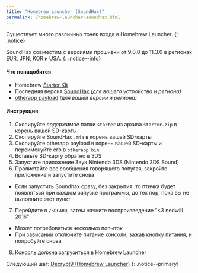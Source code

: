 ```yaml
---
title: "Homebrew Launcher (SoundHax)"
permalink: /homebrew-launcher-soundhax.html
---
```


Существует много различных точек входа в Homebrew Launcher.
{: .notice}

SoundHax совместим с версиями прошивки от 9.0.0 до 11.3.0 в регионах EUR, JPN, KOR и USA.
{: .notice--info}

#### <a name="what_need" />Что понадобится 

+ Homebrew [Starter Kit](http://smealum.github.io/ninjhax2/starter.zip)
+ Последняя версия [SoundHax](http://soundhax.com/) *(для вашего устройства и региона)*
+ [otherapp payload](https://smealum.github.io/3ds/#otherapp) *(для вашей версии и региона)*

#### <a name="instructions" />Инструкция

1. Скопируйте _содержимое_ папки `starter` из архива `starter.zip` в корень вашей SD-карты
2. Скопируйте SoundHax `.m4a` в корень вашей SD-карты
3. Скопируйте otherapp payload в корень вашей SD-карты и переименуйте его в `otherapp.bin`
4. Вставьте SD-карту обратно в 3DS
5. Запустите приложение Звук Nintendo 3DS (Nintendo 3DS Sound)
6. Пролистайте все сообщения говорящего попугая, закройте приложение и запустите снова
  + Если запустить Soundhax сразу, без закрытия, то птичка будет появляться при каждом запуске программы, до тех пор, пока вы не выполните этот пункт
7. Перейдите в `/SDCARD`, затем начните воспроизведение "<3 nedwill 2016"
  + Может потребоваться несколько попыток
  + При зависании отключите питание консоли, зажав кнопку питания, и попробуйте снова
8. Консоль должна загрузиться в Homebrew Launcher

Следующий шаг: [Decrypt9 (Homebrew Launcher)](decrypt9-homebrew-launcher)
{: .notice--primary}